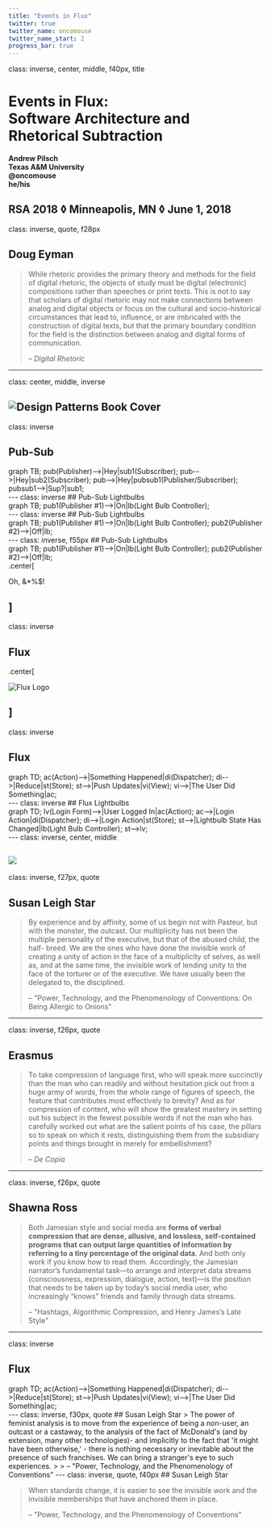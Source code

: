 ```yaml
---
title: "Events in Flux"
twitter: true
twitter_name: oncomouse
twitter_name_start: 2
progress_bar: true
---
```

class: inverse, center, middle, f40px, title

# Events in Flux:<br>Software Architecture and Rhetorical Subtraction

**Andrew Pilsch**  
**Texas A&M University**  
**<span class="twitter_badge">@oncomouse</span>**  
**he/his**

**RSA 2018 ◊ Minneapolis, MN ◊ June 1, 2018**
---
class: inverse, quote, f28px

## Doug Eyman

> While rhetoric provides the primary theory and methods for the field of digital rhetoric, the objects of study must be digital (electronic) compositions rather than speeches or print texts. This is not to say that scholars of digital rhetoric may not make connections between analog and digital objects or focus on the cultural and socio-historical circumstances that lead to, influence, or are imbricated with the construction of digital texts, but that the primary boundary condition for the field is the distinction between analog and digital forms of communication.
> 
> – *Digital Rhetoric*
---
class: center, middle, inverse

![Design Patterns Book Cover](https://images-na.ssl-images-amazon.com/images/I/81gtKoapHFL.jpg)
---
class: inverse
## Pub-Sub

<div class="mermaid center">
graph TB;
    pub(Publisher)-->|Hey|sub1(Subscriber);
    pub-->|Hey|sub2(Subscriber);
    pub-->|Hey|pubsub1(Publisher/Subscriber);
    pubsub1-->|Sup?|sub1;
</div>
---
class: inverse
## Pub-Sub Lightbulbs

<div class="mermaid center">
graph TB;
    pub1(Publisher #1)-->|On|lb(Light Bulb Controller);
</div>
---
class: inverse
## Pub-Sub Lightbulbs

<div class="mermaid center">
graph TB;
    pub1(Publisher #1)-->|On|lb(Light Bulb Controller);
    pub2(Publisher #2)-->|Off|lb;
</div>
---
class: inverse, f55px
## Pub-Sub Lightbulbs

<div class="mermaid center">
graph TB;
    pub1(Publisher #1)-->|On|lb(Light Bulb Controller);
    pub2(Publisher #2)-->|Off|lb;
</div>
.center[

Oh, &*%$!

]
---
class: inverse
## Flux

.center[

![Flux Logo](https://i2.wp.com/www.codice.cc/wp-content/uploads/2016/09/flux-logo.png?fit=512%2C512)

]
---
class: inverse
## Flux
<div class="mermaid center">
graph TD;
    ac(Action)-->|Something Happened|di(Dispatcher);
    di-->|Reduce|st(Store);
    st-->|Push Updates|vi(View);
    vi-->|The User Did Something|ac;
</div>
---
class: inverse
## Flux Lightbulbs

<div class="mermaid center">
graph TD;
    lv(Login Form)-->|User Logged In|ac(Action);
    ac-->|Login Action|di(Dispatcher);
    di-->|Login Action|st(Store);
    st-->|Lightbulb State Has Changed|lb(Light Bulb Controller);
    st-->lv;
</div>
---
class: inverse, center, middle

![](https://www.topoi.org/wp-content/uploads/2014/03/Klepsydra_Karnak-Tempel.jpg)
---
class: inverse, f27px, quote
## Susan Leigh Star
> By experience and by affinity, some of us begin not with Pasteur, but with the monster, the outcast. Our multiplicity has not been the multiple personality of the executive, but that of the abused child, the half- breed. We are the ones who have done the invisible work of creating a unity of action in the face of a multiplicity of selves, as well as, and at the same time, the invisible work of lending unity to the face of the torturer or of the executive. We have usually been the delegated to, the disciplined.
> 
> – "Power, Technology, and the Phenomenology of Conventions: On Being Allergic to Onions"
---
class: inverse, f26px, quote
## Erasmus
> To take compression of language first, who will speak more succinctly than the man who can readily and without hesitation pick out from a huge army of words, from the whole range of figures of speech, the feature that contributes most effectively to brevity? And as for compression of content, who will show the greatest mastery in setting out his subject in the fewest possible words if not the man who has carefully worked out what are the salient points of his case, the pillars so to speak on which it rests, distinguishing them from the subsidiary points and things brought in merely for embellishment?
> 
> – *De Copia*
---
class: inverse, f26px, quote
## Shawna Ross
>  Both Jamesian style and social media are **forms of verbal compression that are dense, allusive, and lossless, self-contained programs that can output large quantities of information by referring to a tiny percentage of the original data**. And both only work if you know how to read them. Accordingly, the Jamesian narrator’s fundamental task—to arrange and interpret data streams (consciousness, expression, dialogue, action, text)—is the position that needs to be taken up by today’s social media user, who increasingly “knows” friends and family through data streams.
> 
> – "Hashtags, Algorithmic Compression, and Henry James’s Late Style"
---
class: inverse
## Flux
<div class="mermaid center">
graph TD;
    ac(Action)-->|Something Happened|di(Dispatcher);
    di-->|Reduce|st(Store);
    st-->|Push Updates|vi(View);
    vi-->|The User Did Something|ac;
</div>
---
class: inverse, f30px, quote
## Susan Leigh Star
> The power of feminist analysis is to move from the experience of being a non-user, an outcast or a castaway, to the analysis of the fact of McDonald's (and by extension, many other technologies)- and implicitly to the fact that 'it might have been otherwise,' - there is nothing necessary or inevitable about the presence of such franchises. We can bring a stranger's eye to such experiences.
> 
> – "Power, Technology, and the Phenomenology of Conventions"
---
class: inverse, quote, f40px
## Susan Leigh Star

> When standards change, it is easier to see the invisible work and the invisible memberships that have anchored them in place.
> 
> – "Power, Technology, and the Phenomenology of Conventions"